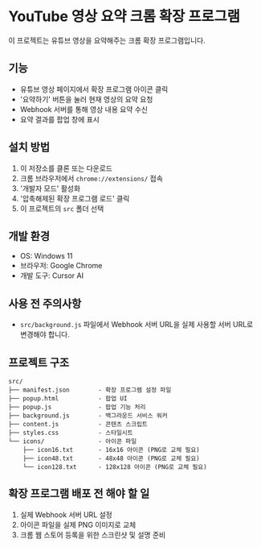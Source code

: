 # YouTube 영상 요약 크롬 확장 프로그램

이 프로젝트는 유튜브 영상을 요약해주는 크롬 확장 프로그램입니다.

## 기능

- 유튜브 영상 페이지에서 확장 프로그램 아이콘 클릭
- '요약하기' 버튼을 눌러 현재 영상의 요약 요청
- Webhook 서버를 통해 영상 내용 요약 수신
- 요약 결과를 팝업 창에 표시

## 설치 방법

1. 이 저장소를 클론 또는 다운로드
2. 크롬 브라우저에서 `chrome://extensions/` 접속
3. '개발자 모드' 활성화
4. '압축해제된 확장 프로그램 로드' 클릭
5. 이 프로젝트의 `src` 폴더 선택

## 개발 환경

- OS: Windows 11
- 브라우저: Google Chrome
- 개발 도구: Cursor AI

## 사용 전 주의사항

- `src/background.js` 파일에서 Webhook 서버 URL을 실제 사용할 서버 URL로 변경해야 합니다.

## 프로젝트 구조

```
src/
├── manifest.json        - 확장 프로그램 설정 파일
├── popup.html           - 팝업 UI
├── popup.js             - 팝업 기능 처리
├── background.js        - 백그라운드 서비스 워커
├── content.js           - 콘텐츠 스크립트
├── styles.css           - 스타일시트
└── icons/               - 아이콘 파일
    ├── icon16.txt       - 16x16 아이콘 (PNG로 교체 필요)
    ├── icon48.txt       - 48x48 아이콘 (PNG로 교체 필요)
    └── icon128.txt      - 128x128 아이콘 (PNG로 교체 필요)
```

## 확장 프로그램 배포 전 해야 할 일

1. 실제 Webhook 서버 URL 설정
2. 아이콘 파일을 실제 PNG 이미지로 교체
3. 크롬 웹 스토어 등록을 위한 스크린샷 및 설명 준비 